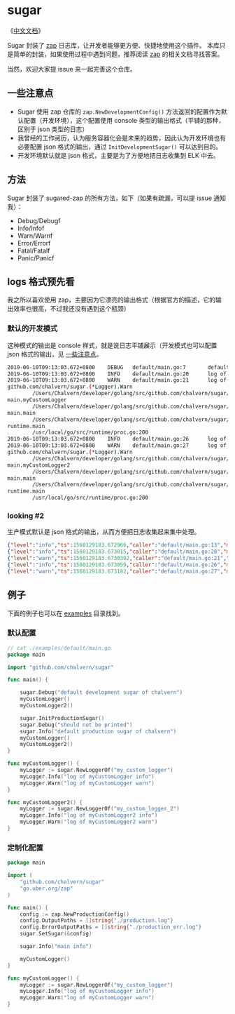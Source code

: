 # sugar

《[中文文档](./README_zh.md)》

Sugar 封装了 [zap](https://github.com/uber-go/zap) 日志库，让开发者能够更方便、快捷地使用这个插件。
本库只是简单的封装，如果使用过程中遇到问题，推荐阅读 [zap](https://github.com/uber-go/zap) 的相关文档寻找答案。

当然，欢迎大家提 issue 来一起完善这个仓库。


## 一些注意点

* Sugar 使用 zap 仓库的 `zap.NewDevelopmentConfig()` 方法返回的配置作为默认配置（开发环境），这个配置使用 console 类型的输出格式（平铺的那种，区别于 json 类型的日志）
* 我曾经的工作阅历，认为服务容器化会是未来的趋势，因此认为开发环境也有必要配置 json 格式的输出，通过 `InitDevelopmentSugar()` 可以达到目的。
* 开发环境默认就是 json 格式，主要是为了方便地把日志收集到 ELK 中去。


## 方法

Sugar 封装了 sugared-zap 的所有方法，如下（如果有疏漏，可以提 issue 通知我）：

* Debug/Debugf
* Info/Infof
* Warn/Warnf
* Error/Errorf
* Fatal/Fatalf
* Panic/Panicf


## logs 格式预先看

我之所以喜欢使用 zap，主要因为它漂亮的输出格式（根据官方的描述，它的输出效率也很高，不过我还没有遇到这个瓶颈）

### 默认的开发模式

这种模式的输出是 console 样式，就是说日志平铺展示（开发模式也可以配置 json 格式的输出，见 [一些注意点](#一些注意点)。

```bash
2019-06-10T09:13:03.672+0800    DEBUG   default/main.go:7       default development sugar of chalvern   {"unit": "main"}
2019-06-10T09:13:03.672+0800    INFO    default/main.go:20      log of myCustomLogger info      {"unit": "my_custom_logger"}
2019-06-10T09:13:03.672+0800    WARN    default/main.go:21      log of myCustomLogger warn      {"unit": "my_custom_logger"}
github.com/chalvern/sugar.(*Logger).Warn
        /Users/Chalvern/developer/golang/src/github.com/chalvern/sugar/logger.go:51
main.myCustomLogger
        /Users/Chalvern/developer/golang/src/github.com/chalvern/sugar/examples/default/main.go:21
main.main
        /Users/Chalvern/developer/golang/src/github.com/chalvern/sugar/examples/default/main.go:8
runtime.main
        /usr/local/go/src/runtime/proc.go:200
2019-06-10T09:13:03.672+0800    INFO    default/main.go:26      log of myCustomLogger2 info     {"unit": "my_custom_logger_2"}
2019-06-10T09:13:03.672+0800    WARN    default/main.go:27      log of myCustomLogger2 warn     {"unit": "my_custom_logger_2"}
github.com/chalvern/sugar.(*Logger).Warn
        /Users/Chalvern/developer/golang/src/github.com/chalvern/sugar/logger.go:51
main.myCustomLogger2
        /Users/Chalvern/developer/golang/src/github.com/chalvern/sugar/examples/default/main.go:27
main.main
        /Users/Chalvern/developer/golang/src/github.com/chalvern/sugar/examples/default/main.go:9
runtime.main
        /usr/local/go/src/runtime/proc.go:200
```

### looking #2

生产模式默认是 json 格式的输出，从而方便把日志收集起来集中处理。

```json
{"level":"info","ts":1560129183.672966,"caller":"default/main.go:13","msg":"default production sugar of chalvern","unit":"main"}
{"level":"info","ts":1560129183.673015,"caller":"default/main.go:20","msg":"log of myCustomLogger info","unit":"my_custom_logger"}
{"level":"warn","ts":1560129183.6730392,"caller":"default/main.go:21","msg":"log of myCustomLogger warn","unit":"my_custom_logger"}
{"level":"info","ts":1560129183.673059,"caller":"default/main.go:26","msg":"log of myCustomLogger2 info","unit":"my_custom_logger_2"}
{"level":"warn","ts":1560129183.673182,"caller":"default/main.go:27","msg":"log of myCustomLogger2 warn","unit":"my_custom_logger_2"}
```

## 例子

下面的例子也可以在 [examples](./examples) 目录找到。


### 默认配置
```go
// cat ./examples/default/main.go
package main

import "github.com/chalvern/sugar"

func main() {

	sugar.Debug("default development sugar of chalvern")
	myCustomLogger()
	myCustomLogger2()

	sugar.InitProductionSugar()
	sugar.Debug("should not be printed")
	sugar.Info("default production sugar of chalvern")
	myCustomLogger()
	myCustomLogger2()
}

func myCustomLogger() {
	myLogger := sugar.NewLoggerOf("my_custom_logger")
	myLogger.Info("log of myCustomLogger info")
	myLogger.Warn("log of myCustomLogger warn")
}

func myCustomLogger2() {
	myLogger := sugar.NewLoggerOf("my_custom_logger_2")
	myLogger.Info("log of myCustomLogger2 info")
	myLogger.Warn("log of myCustomLogger2 warn")
}
```

### 定制化配置

```go
package main

import (
	"github.com/chalvern/sugar"
	"go.uber.org/zap"
)

func main() {
	config := zap.NewProductionConfig()
	config.OutputPaths = []string{"./production.log"}
	config.ErrorOutputPaths = []string{"./production_err.log"}
	sugar.SetSugar(&config)

	sugar.Info("main info")

	myCustomLogger()
}

func myCustomLogger() {
	myLogger := sugar.NewLoggerOf("my_custom_logger")
	myLogger.Info("log of myCustomLogger info")
	myLogger.Warn("log of myCustomLogger warn")
}

```
